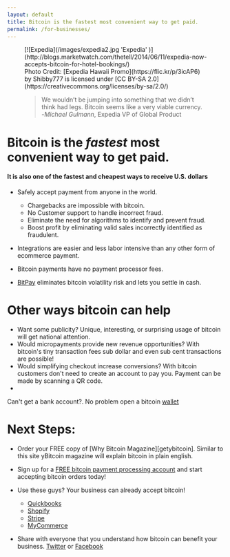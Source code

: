 ```yaml
---
layout: default
title: Bitcoin is the fastest most convenient way to get paid.
permalink: /for-businesses/
---
```


<figure markdown="1">
[![Expedia](/images/expedia2.jpg 'Expedia' )](http://blogs.marketwatch.com/thetell/2014/06/11/expedia-now-accepts-bitcoin-for-hotel-bookings/)

<figcaption markdown="1">
Photo Credit: [Expedia Hawaii Promo](https://flic.kr/p/3icAP6) by Shibby777 is licensed under [CC BY-SA 2.0](https://creativecommons.org/licenses/by-sa/2.0/)
</figcaption>

>We wouldn’t be jumping into something that we didn’t think had legs. Bitcoin seems like a very viable currency.  
-*Michael Gulmann*, Expedia VP of Global Product

</figure>

# Bitcoin is the *fastest* most convenient way to get paid.

#### It is also one of the fastest and cheapest ways to receive U.S. dollars <i class="fa fa-money"></i>
* <i class="fa fa-shield"></i> Safely accept payment from anyone in the world.
     * Chargebacks are impossible with bitcoin.
     * No Customer support to handle incorrect fraud.
     * Eliminate the need for algorithms to identify and prevent fraud.
     * Boost profit by eliminating valid sales incorrectly identified as fraudulent.

 * <i class="fa fa-shopping-cart"></i> Integrations are easier and less labor intensive than any other form of ecommerce payment.
 * <i class="fa fa-ban"></i> Bitcoin payments have no payment processor fees.
 * <i class="fa fa-money"></i> [BitPay](https://bitpay.com/start) eliminates bitcoin volatility risk and lets you settle in cash.
    
# Other ways bitcoin can help
		
 * <i class="fa fa-bullhorn"></i> Want some publicity? Unique, interesting, or surprising usage of bitcoin will get national attention.
 * <i class="fa fa-tachometer"></i> Would micropayments provide new revenue opportunities? With bitcoin's tiny transaction fees sub dollar and even sub cent transactions are possible!
 * <i class="fa fa-signal"></i> Would simplifying checkout increase conversions? With bitcoin customers don't need to create an account to pay you. Payment can be made by scanning a QR code.
 * <span class="fa-stack">
  <i class="fa fa-university fa-stack-1x"></i>
  <i class="fa fa-ban fa-stack-2x"></i>
</span> Can't get a bank account?. No problem open a bitcoin [wallet](http://www.blockchain.info)

# Next Steps:
* <i class="fa fa-book"></i> Order your FREE copy of [Why Bitcoin Magazine][getybitcoin]. Similar to this site yBitcoin magazine will explain bitcoin in plain english.


* <i class="fa fa-graduation-cap"></i> Sign up for a [FREE bitcoin payment processing account](https://bitpay.com/start) and start accepting bitcoin orders today!

* <i class="fa fa-check"></i> Use these guys? Your business can already accept bitcoin!
    * [Quickbooks](https://paybycoin.intuit.com/)
    * [Shopify](http://docs.shopify.com/manual/settings/checkout-and-payment/payment-gateway#bitpay)
    * [Stripe](https://stripe.com/bitcoin)
    * [MyCommerce](http://www.mycommerce.com/news/item/484-global-ecommerce-provider-digital-river-now-accepting-bitcoin)
    
* <i class="fa fa-share"></i> Share with everyone that you understand how bitcoin can benefit your business. <a href="http://twitter.com/home?status=I+understand+how+%23bitcoin+can+help+my+business%21+Thanks+%40sowhatsbitcoin!"><i class="fa fa-twitter"></i> Twitter</a> or <a href="http://www.facebook.com/sharer.php?u=http://www.sowhatsbitcoin.com"><i class="fa fa-facebook-square"></i> Facebook</a>
